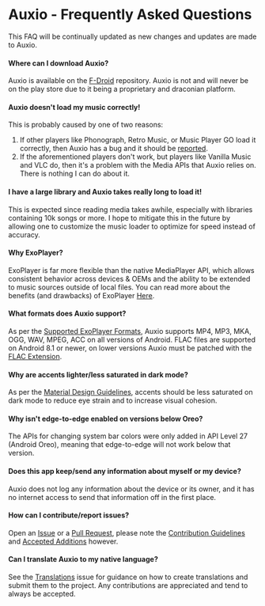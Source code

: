 # Auxio - Frequently Asked Questions

This FAQ will be continually updated as new changes and updates are made to Auxio.

#### Where can I download Auxio?

Auxio is available on the [F-Droid](https://f-droid.org/en/packages/org.oxycblt.auxio/) repository.
Auxio is not and will never be on the play store due to it being a proprietary and draconian platform.

#### Auxio doesn't load my music correctly!

This is probably caused by one of two reasons:

1. If other players like Phonograph, Retro Music, or Music Player GO load it correctly, then Auxio has a bug and it should be [reported](https://github.com/OxygenCobalt/Auxio/issues).
2. If the aforementioned players don't work, but players like Vanilla Music and VLC do, then it's a problem with the Media APIs that Auxio relies on. There is nothing I can do about it.

#### I have a large library and Auxio takes really long to load it!

This is expected since reading media takes awhile, especially with libraries containing 10k songs or more.
I hope to mitigate this in the future by allowing one to customize the music loader to optimize for speed instead of accuracy.

#### Why ExoPlayer?

ExoPlayer is far more flexible than the native MediaPlayer API, which allows consistent behavior across devices & OEMs and the
ability to be extended to music sources outside of local files. You can read more about the benefits (and drawbacks) of ExoPlayer
[Here](https://exoplayer.dev/pros-and-cons.html).

#### What formats does Auxio support?

As per the [Supported ExoPlayer Formats](https://exoplayer.dev/supported-formats.html), Auxio supports
MP4, MP3, MKA, OGG, WAV, MPEG, ACC on all versions of Android. FLAC files are supported on Android 8.1
or newer, on lower versions Auxio must be patched with the [FLAC Extension](https://github.com/google/ExoPlayer/tree/release-v2/extensions/flac).

#### Why are accents lighter/less saturated in dark mode?

As per the [Material Design Guidelines](https://material.io/design/color/dark-theme.html), accents should be less
saturated on dark mode to reduce eye strain and to increase visual cohesion.

#### Why isn't edge-to-edge enabled on versions below Oreo?

The APIs for changing system bar colors were only added in API Level 27 (Android Oreo), meaning that edge-to-edge will not work below that version.

#### Does this app keep/send any information about myself or my device?

Auxio does not log any information about the device or its owner, and it has no internet access to send that information off in the first place.

#### How can I contribute/report issues?

Open an [Issue](https://github.com/OxygenCobalt/Auxio/issues) or a [Pull Request](https://github.com/OxygenCobalt/Auxio/pulls),
please note the [Contribution Guidelines](../.github/CONTRIBUTING.md) and [Accepted Additions](ADDITIONS.md) however.

#### Can I translate Auxio to my native language?

See the [Translations](https://github.com/OxygenCobalt/Auxio/issues/3) issue for guidance on how to create translations and submit them to the project.
Any contributions are appreciated and tend to always be accepted.

